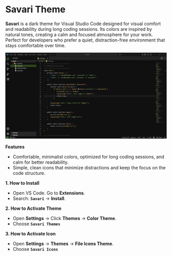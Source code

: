 # Savari Theme

**Savari** is a dark theme for Visual Studio Code designed for visual comfort and readability during long coding sessions. Its colors are inspired by natural tones, creating a calm and focused atmosphere for your work. Perfect for developers who prefer a quiet, distraction-free environment that stays comfortable over time.

![Savari Theme Preview](./screenshot.png)

**Features**

- Comfortable, minimalist colors, optimized for long coding sessions, and calm for better readability.
- Simple, clean icons that minimize distractions and keep the focus on the code structure.

**1. How to Install**

- Open VS Code. Go to **Extensions**.
- Search: **`Savari`** -> **Install**.

**2. How to Activate Theme**

- Open **Settings** -> Click **Themes** -> **Color Theme**.
- Choose **`Savari Themes`**

**3. How to Activate Icon**

- Open **Settings** -> **Themes** -> **File Icons Theme**.
- Choose **`Savari Icons`**
